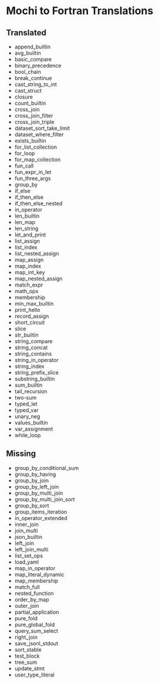 # Mochi to Fortran Translations

## Translated
- append_builtin
- avg_builtin
- basic_compare
- binary_precedence
- bool_chain
- break_continue
- cast_string_to_int
- cast_struct
- closure
- count_builtin
- cross_join
- cross_join_filter
- cross_join_triple
- dataset_sort_take_limit
- dataset_where_filter
- exists_builtin
- for_list_collection
- for_loop
- for_map_collection
- fun_call
- fun_expr_in_let
- fun_three_args
- group_by
- if_else
- if_then_else
- if_then_else_nested
- in_operator
- len_builtin
- len_map
- len_string
- let_and_print
- list_assign
- list_index
- list_nested_assign
- map_assign
- map_index
- map_int_key
- map_nested_assign
- match_expr
- math_ops
- membership
- min_max_builtin
- print_hello
- record_assign
- short_circuit
- slice
- str_builtin
- string_compare
- string_concat
- string_contains
- string_in_operator
- string_index
- string_prefix_slice
- substring_builtin
- sum_builtin
- tail_recursion
- two-sum
- typed_let
- typed_var
- unary_neg
- values_builtin
- var_assignment
- while_loop

## Missing
- group_by_conditional_sum
- group_by_having
- group_by_join
- group_by_left_join
- group_by_multi_join
- group_by_multi_join_sort
- group_by_sort
- group_items_iteration
- in_operator_extended
- inner_join
- join_multi
- json_builtin
- left_join
- left_join_multi
- list_set_ops
- load_yaml
- map_in_operator
- map_literal_dynamic
- map_membership
- match_full
- nested_function
- order_by_map
- outer_join
- partial_application
- pure_fold
- pure_global_fold
- query_sum_select
- right_join
- save_jsonl_stdout
- sort_stable
- test_block
- tree_sum
- update_stmt
- user_type_literal
